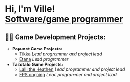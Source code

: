 <h1>Hi, I'm Ville! <br/><a href="https://github.com/VilleK88">Software/game programmer</a></h1>

<h2>👨‍💻 Game Development Projects:</h2>

- <b>Papunet Game Projects:</b>
  - [Tikka](https://github.com/Tikka2D-Papunet/Papunet-Tikka2D)<i> Lead programmer and project lead</i>
  - [Etana](https://github.com/VilleK88/Papunet-Etana)<i> Lead programmer</i>
- <b>Taitotalo Game Projects:</b>
  - [Lalli the Heathen](https://github.com/VilleK88/TopdownGame)<i> Lead programmer and project lead</i>
  - [FPS ongoing](https://github.com/VilleK88/FPS)<i> Lead programmer and project lead</i>
